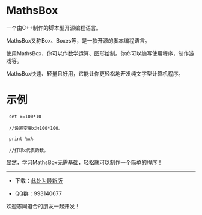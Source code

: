 # MathsBox
一个由C++制作的脚本型开源编程语言。

MathsBox又称Box、Boxes等，是一款开源的脚本编程语言。

使用MathsBox，你可以作数学运算、图形绘制。你亦可以编写使用程序，制作游戏等。

MathsBox快速、轻量且好用，它能让你更轻松地开发纯文字型计算机程序。

# 示例

```
 set x=100*10

 //设置变量x为100*100。

 print %x%

 //打印x代表的数。
 ```
 
 显然，学习MathsBox无需基础，轻松就可以制作一个简单的程序！
 
 ---
 * 下载：[此处为最新版](http://gvkhdx3365.us06.horainwebs.top/cdn/box.zip)
 
 * QQ群：993140677
 
 欢迎志同道合的朋友一起开发！
